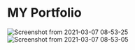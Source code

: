 # MY Portfolio

![Screenshot from 2021-03-07 08-53-25](https://user-images.githubusercontent.com/43840499/110227872-aa6fc780-7f22-11eb-8859-9c969a4ae75a.png)
![Screenshot from 2021-03-07 08-53-05](https://user-images.githubusercontent.com/43840499/110227870-a5127d00-7f22-11eb-9267-61cfa36e8640.png)
